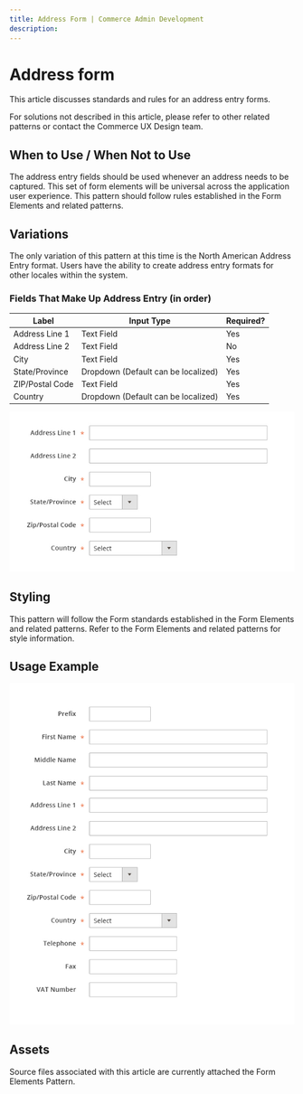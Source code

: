 ```yaml
---
title: Address Form | Commerce Admin Development
description: 
---
```


# Address form

This article discusses standards and rules for an address entry forms.

For solutions not described in this article, please refer to other related patterns or contact the Commerce UX Design team.

## When to Use / When Not to Use

The address entry fields should be used whenever an address needs to be captured. This set of form elements will be universal across the application user experience. This pattern should follow rules established in the Form Elements and related patterns.

## Variations

The only variation of this pattern at this time is the North American Address Entry format. Users have the ability to create address entry formats for other locales within the system.

### Fields That Make Up Address Entry (in order)

<table>
  <thead>
    <th>Label</th>
    <th>Input Type</th>
    <th>Required?</th>
  </thead>
  <tbody>
    <tr>
      <td>Address Line 1</td>
      <td>Text Field</td>
      <td>Yes</td>
    </tr>
    <tr>
      <td>Address Line 2</td>
      <td>Text Field</td>
      <td>No</td>
    </tr>
    <tr>
      <td>City</td>
      <td>Text Field</td>
      <td>Yes</td>
    </tr>
    <tr>
      <td>State/Province</td>
      <td>Dropdown (Default can be localized)</td>
      <td>Yes</td>
    </tr>
    <tr>
      <td>ZIP/Postal Code</td>
      <td>Text Field</td>
      <td>Yes</td>
    </tr>
    <tr>
      <td>Country</td>
      <td>Dropdown (Default can be localized)</td>
      <td>Yes</td>
    </tr>
  </tbody>
</table>

![](../../_images/pattern-library/AddressForm_example01.jpg)

## Styling

This pattern will follow the Form standards established in the Form Elements and related patterns. Refer to the Form Elements and related patterns for style information.

## Usage Example

![](../../_images/pattern-library/AddressForm_example02.jpg)

## Assets

Source files associated with this article are currently attached the Form Elements Pattern.
